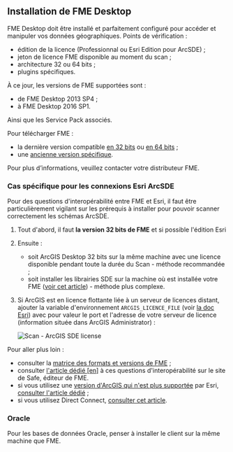 ## Installation de FME Desktop

FME Desktop doit être installé et parfaitement configuré pour accéder et manipuler vos données géographiques. Points de vérification :

* édition de la licence (Professionnal ou Esri Edition pour ArcSDE)  ;
* jeton de licence FME disponible au moment du scan ;
* architecture 32 ou 64 bits ;
* plugins spécifiques.

À ce jour, les versions de FME supportées sont :

* de FME Desktop 2013 SP4 ;
* à FME Desktop 2016 SP1.

Ainsi que les Service Pack associés.

Pour télécharger FME :

* la dernière version compatible [en 32 bits](https://s3.amazonaws.com/downloads.safe.com/fme/2016/fme-desktop-b16717-win-x86.msi) ou [en 64 bits](https://s3.amazonaws.com/downloads.safe.com/fme/2016/fme-desktop-b16717-win-x64.msi) ;
* une [ancienne version spécifique](https://www.safe.com/support/support-resources/fme-downloads/archived/).

Pour plus d’informations, veuillez contacter votre distributeur FME.

### Cas spécifique pour les connexions Esri ArcSDE

Pour des questions d&apos;interopérabilité entre FME et Esri, il faut être particulièrement vigilant sur les prérequis à installer pour pouvoir scanner correctement les schémas ArcSDE.

1. Tout d&apos;abord, il faut **la version 32 bits de FME** et si possible l&apos;édition Esri
2. Ensuite :
    * soit ArcGIS Desktop 32 bits sur la même machine avec une licence disponible pendant toute la durée du Scan - méthode recommandée ;
    * soit installer les librairies SDE sur la machine où est installée votre FME ([voir cet article](https://knowledge.safe.com/articles/358/arcsde-libraries-required-for-the-esri-arcsde-sde3.html)) - méthode plus complexe.
3. Si ArcGIS est en licence flottante liée à un serveur de licences distant, ajouter la variable d&apos;environnement `ARCGIS_LICENCE_FILE` (voir [la doc Esri](http://resources.arcgis.com/fr/help/install-guides/license-manager/10.1/index.html#/Defining_port_host_to_one_or_more_license_servers/00790000000t000000/)) avec pour valeur le port et l&apos;adresse de votre serveur de licence (information située dans ArcGIS Administrator) :

    ![Scan - ArcGIS SDE license](/assets/scanFME_install_SDE_env_var_arcgis_licensing.png "Variable d&apos;environnement pour le serveur de licence d&apos;ArcGIS")

Pour aller plus loin :

* consulter la [matrice des formats et versions de FME](https://www.safe.com/fme/formats-matrix/#search=arcsde) ;
* consulter [l&apos;article dédié [en]](https://knowledge.safe.com/articles/1517/notes-on-fme-and-esri-versions-and-compatibility.html) à ces questions d&apos;interopérabilité sur le site de Safe, éditeur de FME.
* si vous utilisez une [version d&apos;ArcGIS qui n&apos;est plus supportée](http://support.esri.com/other-resources/product-life-cycle) par Esri, [consulter l&apos;article dédié](https://knowledge.safe.com/articles/22886/fme-compatibility-for-retired-esri-software.html) ;
* si vous utilisez Direct Connect, [consulter cet article](https://knowledge.safe.com/articles/227/how-do-i-connect-to-my-arcsde-geodatabase-using-di.html).

### Oracle

Pour les bases de données Oracle, penser à installer le client sur la même machine que FME.
